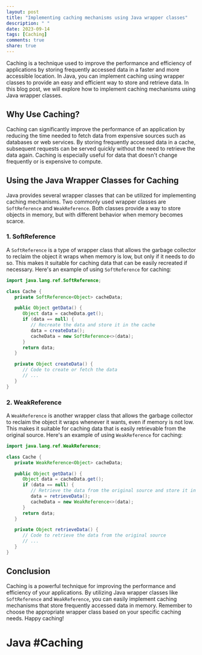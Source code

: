 ```yaml
---
layout: post
title: "Implementing caching mechanisms using Java wrapper classes"
description: " "
date: 2023-09-14
tags: [Caching]
comments: true
share: true
---
```


Caching is a technique used to improve the performance and efficiency of applications by storing frequently accessed data in a faster and more accessible location. In Java, you can implement caching using wrapper classes to provide an easy and efficient way to store and retrieve data. In this blog post, we will explore how to implement caching mechanisms using Java wrapper classes.

## Why Use Caching?

Caching can significantly improve the performance of an application by reducing the time needed to fetch data from expensive sources such as databases or web services. By storing frequently accessed data in a cache, subsequent requests can be served quickly without the need to retrieve the data again. Caching is especially useful for data that doesn't change frequently or is expensive to compute.

## Using the Java Wrapper Classes for Caching

Java provides several wrapper classes that can be utilized for implementing caching mechanisms. Two commonly used wrapper classes are `SoftReference` and `WeakReference`. Both classes provide a way to store objects in memory, but with different behavior when memory becomes scarce.

### 1. SoftReference

A `SoftReference` is a type of wrapper class that allows the garbage collector to reclaim the object it wraps when memory is low, but only if it needs to do so. This makes it suitable for caching data that can be easily recreated if necessary. Here's an example of using `SoftReference` for caching:

```java
import java.lang.ref.SoftReference;

class Cache {
   private SoftReference<Object> cacheData;

   public Object getData() {
      Object data = cacheData.get();
      if (data == null) {
         // Recreate the data and store it in the cache
         data = createData();
         cacheData = new SoftReference<>(data);
      }
      return data;
   }

   private Object createData() {
      // Code to create or fetch the data
      // ...
   }
}
```

### 2. WeakReference

A `WeakReference` is another wrapper class that allows the garbage collector to reclaim the object it wraps whenever it wants, even if memory is not low. This makes it suitable for caching data that is easily retrievable from the original source. Here's an example of using `WeakReference` for caching:

```java
import java.lang.ref.WeakReference;

class Cache {
   private WeakReference<Object> cacheData;

   public Object getData() {
      Object data = cacheData.get();
      if (data == null) {
         // Retrieve the data from the original source and store it in the cache
         data = retrieveData();
         cacheData = new WeakReference<>(data);
      }
      return data;
   }

   private Object retrieveData() {
      // Code to retrieve the data from the original source
      // ...
   }
}
```

## Conclusion

Caching is a powerful technique for improving the performance and efficiency of your applications. By utilizing Java wrapper classes like `SoftReference` and `WeakReference`, you can easily implement caching mechanisms that store frequently accessed data in memory. Remember to choose the appropriate wrapper class based on your specific caching needs. Happy caching!

# Java #Caching